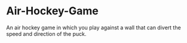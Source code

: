# Air-Hockey-Game
An air hockey game in which you play against a wall that can divert the speed and direction of the puck.
